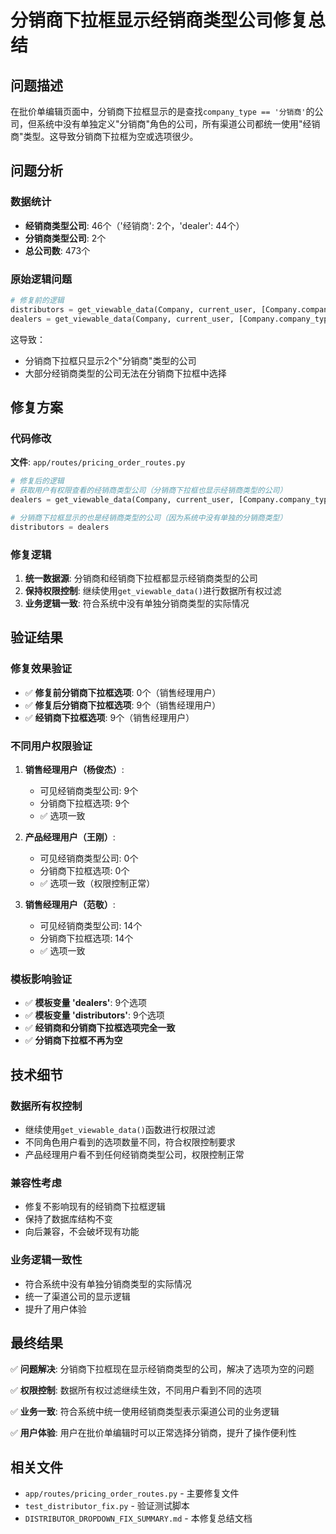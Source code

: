 # 分销商下拉框显示经销商类型公司修复总结

## 问题描述

在批价单编辑页面中，分销商下拉框显示的是查找`company_type == '分销商'`的公司，但系统中没有单独定义"分销商"角色的公司，所有渠道公司都统一使用"经销商"类型。这导致分销商下拉框为空或选项很少。

## 问题分析

### 数据统计
- **经销商类型公司**: 46个（'经销商': 2个，'dealer': 44个）
- **分销商类型公司**: 2个
- **总公司数**: 473个

### 原始逻辑问题
```python
# 修复前的逻辑
distributors = get_viewable_data(Company, current_user, [Company.company_type == '分销商']).all()
dealers = get_viewable_data(Company, current_user, [Company.company_type.in_(['经销商', 'dealer'])]).all()
```

这导致：
- 分销商下拉框只显示2个"分销商"类型的公司
- 大部分经销商类型的公司无法在分销商下拉框中选择

## 修复方案

### 代码修改
**文件**: `app/routes/pricing_order_routes.py`

```python
# 修复后的逻辑
# 获取用户有权限查看的经销商类型公司（分销商下拉框也显示经销商类型的公司）
dealers = get_viewable_data(Company, current_user, [Company.company_type.in_(['经销商', 'dealer'])]).all()

# 分销商下拉框显示的也是经销商类型的公司（因为系统中没有单独的分销商类型）
distributors = dealers
```

### 修复逻辑
1. **统一数据源**: 分销商和经销商下拉框都显示经销商类型的公司
2. **保持权限控制**: 继续使用`get_viewable_data()`进行数据所有权过滤
3. **业务逻辑一致**: 符合系统中没有单独分销商类型的实际情况

## 验证结果

### 修复效果验证
- ✅ **修复前分销商下拉框选项**: 0个（销售经理用户）
- ✅ **修复后分销商下拉框选项**: 9个（销售经理用户）
- ✅ **经销商下拉框选项**: 9个（销售经理用户）

### 不同用户权限验证
1. **销售经理用户（杨俊杰）**:
   - 可见经销商类型公司: 9个
   - 分销商下拉框选项: 9个
   - ✅ 选项一致

2. **产品经理用户（王刚）**:
   - 可见经销商类型公司: 0个
   - 分销商下拉框选项: 0个
   - ✅ 选项一致（权限控制正常）

3. **销售经理用户（范敬）**:
   - 可见经销商类型公司: 14个
   - 分销商下拉框选项: 14个
   - ✅ 选项一致

### 模板影响验证
- ✅ **模板变量 'dealers'**: 9个选项
- ✅ **模板变量 'distributors'**: 9个选项
- ✅ **经销商和分销商下拉框选项完全一致**
- ✅ **分销商下拉框不再为空**

## 技术细节

### 数据所有权控制
- 继续使用`get_viewable_data()`函数进行权限过滤
- 不同角色用户看到的选项数量不同，符合权限控制要求
- 产品经理用户看不到任何经销商类型公司，权限控制正常

### 兼容性考虑
- 修复不影响现有的经销商下拉框逻辑
- 保持了数据库结构不变
- 向后兼容，不会破坏现有功能

### 业务逻辑一致性
- 符合系统中没有单独分销商类型的实际情况
- 统一了渠道公司的显示逻辑
- 提升了用户体验

## 最终结果

✅ **问题解决**: 分销商下拉框现在显示经销商类型的公司，解决了选项为空的问题

✅ **权限控制**: 数据所有权过滤继续生效，不同用户看到不同的选项

✅ **业务一致**: 符合系统中统一使用经销商类型表示渠道公司的业务逻辑

✅ **用户体验**: 用户在批价单编辑时可以正常选择分销商，提升了操作便利性

## 相关文件

- `app/routes/pricing_order_routes.py` - 主要修复文件
- `test_distributor_fix.py` - 验证测试脚本
- `DISTRIBUTOR_DROPDOWN_FIX_SUMMARY.md` - 本修复总结文档 